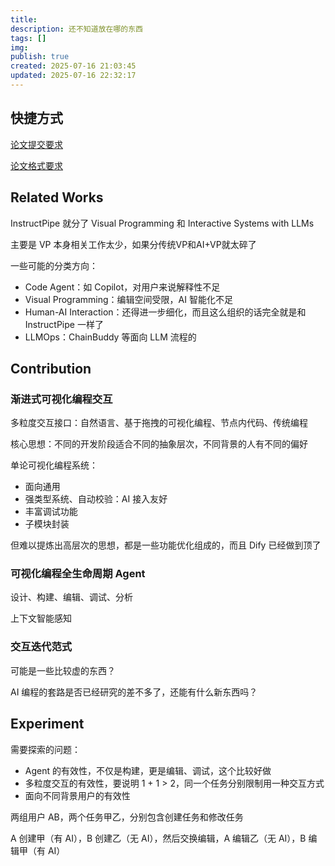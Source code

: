 ```yaml
---
title: 
description: 还不知道放在哪的东西
tags: []
img: 
publish: true
created: 2025-07-16 21:03:45
updated: 2025-07-16 22:32:17
---
```

## 快捷方式

[论文提交要求](https://chi2026.acm.org/authors/papers/)

[论文格式要求](https://chi2026.acm.org/chi-publication-formats/)

## Related Works

InstructPipe 就分了 Visual Programming 和 Interactive Systems with LLMs

主要是 VP 本身相关工作太少，如果分传统VP和AI+VP就太碎了

一些可能的分类方向：

- Code Agent：如 Copilot，对用户来说解释性不足
- Visual Programming：编辑空间受限，AI 智能化不足
- Human-AI Interaction：还得进一步细化，而且这么组织的话完全就是和 InstructPipe 一样了
- LLMOps：ChainBuddy 等面向 LLM 流程的

## Contribution

### 渐进式可视化编程交互

多粒度交互接口：自然语言、基于拖拽的可视化编程、节点内代码、传统编程

核心思想：不同的开发阶段适合不同的抽象层次，不同背景的人有不同的偏好

单论可视化编程系统：

- 面向通用
- 强类型系统、自动校验：AI 接入友好
- 丰富调试功能
- 子模块封装

但难以提炼出高层次的思想，都是一些功能优化组成的，而且 Dify 已经做到顶了

### 可视化编程全生命周期 Agent

设计、构建、编辑、调试、分析

上下文智能感知

### 交互迭代范式

可能是一些比较虚的东西？

AI 编程的套路是否已经研究的差不多了，还能有什么新东西吗？

## Experiment

需要探索的问题：

- Agent 的有效性，不仅是构建，更是编辑、调试，这个比较好做
- 多粒度交互的有效性，要说明 1 + 1 > 2，同一个任务分别限制用一种交互方式
- 面向不同背景用户的有效性

两组用户 AB，两个任务甲乙，分别包含创建任务和修改任务

A 创建甲（有 AI），B 创建乙（无 AI），然后交换编辑，A 编辑乙（无 AI），B 编辑甲（有 AI）
